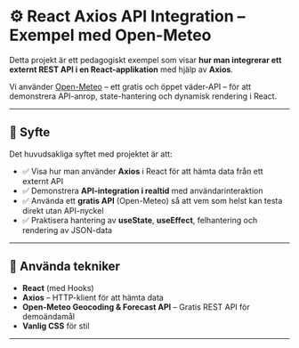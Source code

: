 # ⚙️ React Axios API Integration – Exempel med Open-Meteo

Detta projekt är ett pedagogiskt exempel som visar **hur man integrerar ett externt REST API i en React-applikation** med hjälp av **Axios**.

Vi använder [Open-Meteo](https://open-meteo.com/) – ett gratis och öppet väder-API – för att demonstrera API-anrop, state-hantering och dynamisk rendering i React.

---

## 🎯 Syfte

Det huvudsakliga syftet med projektet är att:

- ✅ Visa hur man använder **Axios** i React för att hämta data från ett externt API
- ✅ Demonstrera **API-integration i realtid** med användarinteraktion
- ✅ Använda ett **gratis API** (Open-Meteo) så att vem som helst kan testa direkt utan API-nyckel
- ✅ Praktisera hantering av **useState**, **useEffect**, felhantering och rendering av JSON-data

---

## 🧰 Använda tekniker

- **React** (med Hooks)
- **Axios** – HTTP-klient för att hämta data
- **Open-Meteo Geocoding & Forecast API** – Gratis REST API för demoändamål
- **Vanlig CSS** för stil

---